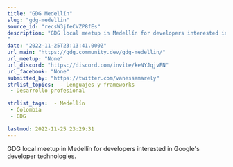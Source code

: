```yaml
---
title: "GDG Medellín"
slug: "gdg-medellin"
source_id: "recsW3jfeCVZP8fEs"
description: "GDG local meetup in Medellín for developers interested in Google's developer technologies.
"
date: "2022-11-25T23:13:41.000Z"
url_main: "https://gdg.community.dev/gdg-medellin/"
url_meetup: "None"
url_discord: "https://discord.com/invite/keNYJqjvFN"
url_facebook: "None"
submitted_by: "https://twitter.com/vanessamarely"
strlist_topics:  - Lenguajes y frameworks
 - Desarrollo profesional

strlist_tags:  - Medellín
 - Colombia
 - GDG

lastmod: 2022-11-25 23:29:31
---
```


GDG local meetup in Medellín for developers interested in Google's developer technologies.
